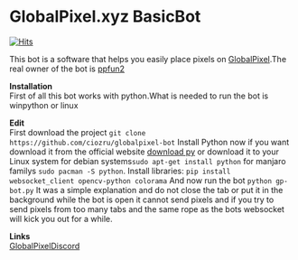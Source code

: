 # GlobalPixel.xyz BasicBot
[![Hits](https://hits.sh/github.com/ciozru/globalpixel-bot.svg?label=views&color=007ec6)](https://hits.sh/github.com/ciozru/globalpixel-bot/)

This bot is a software that helps you easily place pixels on [GlobalPixel](https://globalpixel.xyz).The real owner of the bot is [ppfun2](https://github.com/portasynthinca3/ppfun2)

**Installation**<br/>
First of all this bot works with python.What is needed to run the bot is winpython or linux

**Edit**<br/>
First download the project `git clone https://github.com/ciozru/globalpixel-bot`
Install Python now if you want download it from the official website [download py](https://www.python.org/downloads/) or download it to your Linux system for debian systems`sudo apt-get install python` for manjaro familys `sudo pacman -S python`.
Install libraries: `pip install websocket_client opencv-python colorama`
And now run the bot `python gp-bot.py`
It was a simple explanation and do not close the tab or put it in the background while the bot is open it cannot send pixels and if you try to send pixels from too many tabs and the same rope as the bots websocket will kick you out for a while.

**Links**<br/>
[GlobalPixelDiscord](https://globalpixel.xyz/discord)
